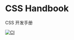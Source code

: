 # CSS Handbook
CSS 开发手册

[![CI](https://github.com/zhanghecool/css/actions/workflows/ci.yml/badge.svg)](https://github.com/zhanghecool/css/actions/workflows/ci.yml)
